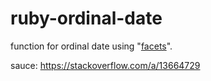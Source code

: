 # ruby-ordinal-date
function for ordinal date using "[facets](https://github.com/rubyworks/facets)". 

sauce: https://stackoverflow.com/a/13664729
